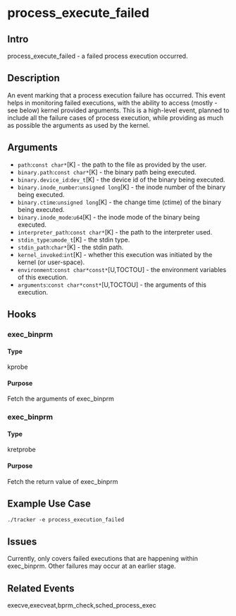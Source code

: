 # process_execute_failed

## Intro
process_execute_failed - a failed process execution occurred.

## Description
An event marking that a process execution failure has occurred. This event helps in 
monitoring failed executions, with the ability to access (mostly - see below) kernel provided arguments.
This is a high-level event, planned to include all the failure cases of process execution, 
while providing as much as possible the arguments as used by the kernel.

## Arguments
* `path`:`const char*`[K] - the path to the file as provided by the user. 
* `binary.path`:`const char*`[K] - the binary path being executed.
* `binary.device_id`:`dev_t`[K] - the device id of the binary being executed.
* `binary.inode_number`:`unsigned long`[K] - the inode number of the binary being executed.
* `binary.ctime`:`unsigned long`[K] - the change time (ctime) of the binary being executed.
* `binary.inode_mode`:`u64`[K] - the inode mode of the binary being executed.
* `interpreter_path`:`const char*`[K] - the path to the interpreter used.
* `stdin_type`:`umode_t`[K] - the stdin type.
* `stdin_path`:`char*`[K] - the stdin path.
* `kernel_invoked`:`int`[K] - whether this execution was initiated by the kernel (or user-space).
* `environment`:`const char*const*`[U,TOCTOU] - the environment variables of this execution.
* `arguments`:`const char*const*`[U,TOCTOU] - the arguments of this execution.

## Hooks
### exec_binprm
#### Type
kprobe
#### Purpose
Fetch the arguments of exec_binprm

### exec_binprm
#### Type
kretprobe
#### Purpose
Fetch the return value of exec_binprm

## Example Use Case

```console
./tracker -e process_execution_failed
```

## Issues
Currently, only covers failed executions that are happening within exec_binprm. Other failures may occur at an earlier stage.

## Related Events
execve,execveat,bprm_check,sched_process_exec